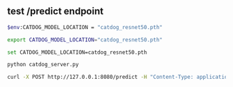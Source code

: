 ## test /predict endpoint 
```bash
$env:CATDOG_MODEL_LOCATION = "catdog_resnet50.pth"
```
```bash
export CATDOG_MODEL_LOCATION="catdog_resnet50.pth"
```
```bash
set CATDOG_MODEL_LOCATION=catdog_resnet50.pth
```
```bash
python catdog_server.py
```
```bash
curl -X POST http://127.0.0.1:8080/predict -H "Content-Type: application/json" -d "{\"image_url\":\"https://raw.githubusercontent.com/pytorch/hub/master/images/dog.jpg\"}"
```